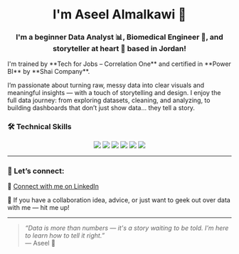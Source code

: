 <h1 align="center"> I'm Aseel Almalkawi 👋</h1>

   <h3 align="center"> I'm a beginner Data Analyst 📊, Biomedical Engineer 🧠, and storyteller at heart 🎨 based in Jordan! </h1>  
I'm trained by **Tech for Jobs – Correlation One** and certified in **Power BI** by **Shai Company**.  

I’m passionate about turning raw, messy data into clear visuals and meaningful insights — with a touch of storytelling and design. I enjoy the full data journey: from exploring datasets, cleaning, and analyzing, to building dashboards that don’t just show data… they tell a story.

### 🛠 Technical Skills

<p align="center">
  <img src="https://img.shields.io/badge/Excel-217346?style=for-the-badge&logo=microsoft-excel&logoColor=white"/>
  <img src="https://img.shields.io/badge/SQL-4479A1?style=for-the-badge&logo=postgresql&logoColor=white"/>
  <img src="https://img.shields.io/badge/Python-FF4136?style=for-the-badge&logo=python&logoColor=white"/>
  <img src="https://img.shields.io/badge/Power%20BI-F2C811?style=for-the-badge&logo=power-bi&logoColor=black"/>
  <img src="https://img.shields.io/badge/Tableau-E97627?style=for-the-badge&logo=tableau&logoColor=white"/>
  <img src="https://img.shields.io/badge/Looker%20Studio-4285F4?style=for-the-badge&logo=googleanalytics&logoColor=white"/>
</p>

---

  
### 🤝 Let’s connect:
🔗 [Connect with me on LinkedIn](https://www.linkedin.com/in/aseel-almalkawi/)

💬 If you have a collaboration idea, advice, or just want to geek out over data with me — hit me up!

---

> *“Data is more than numbers — it's a story waiting to be told. I’m here to learn how to tell it right.”*  
— Aseel 🌟



